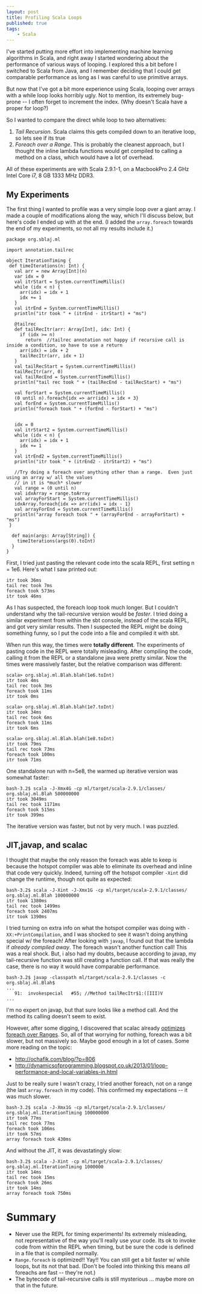 ```yaml
---
layout: post
title: Profiling Scala Loops
published: true
tags:
    - Scala
---
```


I've started putting more effort into implementing machine learning algorithms in Scala, and right away
I started wondering about the performance of various ways of looping.  I explored this a bit before
I switched to Scala from Java, and I remember deciding that I could get comparable performance as long
as I was careful to use primitive arrays.

But now that I've got a bit more experience using Scala, looping over arrays with a while loop looks
horribly ugly.  Not to mention, its extremely bug-prone -- I often forget to increment the index. (Why
doesn't Scala have a proper for loop?)

So I wanted to compare the direct while loop to two alternatives:

1. *Tail Recursion*.  Scala claims this gets compiled down to an iterative loop, so lets see if its true
2. *Foreach over a Range*.  This is probably the cleanest approach, but I thought the inline lambda functions
  would get compiled to calling a method on a class, which would have a lot of overhead.


All of these experiments are with Scala 2.9.1-1, on a MacbookPro 2.4 GHz Intel Core i7, 8 GB 1333 MHz DDR3.

## My Experiments

The first thing I wanted to profile was a very simple loop over a giant array.  I made a couple of modifications along
the way, which I'll discuss below, but here's code I ended up with at the end.  (I added the `array.foreach` towards the
end of my experiments, so not all my results include it.)

	package org.sblaj.ml

	import annotation.tailrec

	object IterationTiming {
	 def timeIterations(n: Int) {
	   val arr = new Array[Int](n)
	   var idx = 0
	   val itrStart = System.currentTimeMillis()
	   while (idx < n) {
	     arr(idx) = idx + 1
	     idx += 1
	   }
	   val itrEnd = System.currentTimeMillis()
	   println("itr took " + (itrEnd - itrStart) + "ms")

	   @tailrec
	   def tailRecItr(arr: Array[Int], idx: Int) {
	     if (idx >= n)
	       return  //tailrec annotation not happy if recursive call is inside a condition, so have to use a return
	     arr(idx) = idx + 2
	     tailRecItr(arr, idx + 1)
	   }
	   val tailRecStart = System.currentTimeMillis()
	   tailRecItr(arr, 0)
	   val tailRecEnd = System.currentTimeMillis()
	   println("tail rec took " + (tailRecEnd - tailRecStart) + "ms")

	   val forStart = System.currentTimeMillis()
	   (0 until n).foreach{idx => arr(idx) = idx + 3}
	   val forEnd = System.currentTimeMillis()
	   println("foreach took " + (forEnd - forStart) + "ms")


	   idx = 0
	   val itrStart2 = System.currentTimeMillis()
	   while (idx < n) {
	     arr(idx) = idx + 1
	     idx += 1
	   }
	   val itrEnd2 = System.currentTimeMillis()
	   println("itr took " + (itrEnd2 - itrStart2) + "ms")

	   //Try doing a foreach over anything other than a range.  Even just using an array w/ all the values
	   // in it is *much* slower
	   val range = (0 until n)
	   val idxArray = range.toArray
	   val arrayForStart = System.currentTimeMillis()
	   idxArray.foreach{idx => arr(idx) = idx - 1}
	   val arrayForEnd = System.currentTimeMillis()
	   println("array foreach took " + (arrayForEnd - arrayForStart) + "ms")
	 }

	  def main(args: Array[String]) {
	    timeIterations(args(0).toInt)
	  }
	}


First, I tried just pasting the relevant code into the scala REPL, first setting n = 1e6.   Here's what I saw printed out:

    itr took 36ms
    tail rec took 7ms
    foreach took 573ms
    itr took 46ms

As I has suspected, the foreach loop took much longer.  But I couldn't understand why the tail-recursive version would be
*faster*.  I tried doing a similar experiment from within the sbt console, instead of the scala REPL, and got very similar
results.  Then I suspected the REPL might be doing something funny, so I put the code into a file and compiled it with sbt.

When run this way, the times were **totally different**.  The experiments of pasting code in the REPL were totally misleading.
After compiling the code, calling it from the REPL or a standalone java were pretty similar.  Now the times were massively
faster, but the relative comparison was different:

    scala> org.sblaj.ml.Blah.blah(1e6.toInt)
    itr took 4ms
    tail rec took 3ms
    foreach took 11ms
    itr took 0ms

    scala> org.sblaj.ml.Blah.blah(1e7.toInt)
    itr took 34ms
    tail rec took 6ms
    foreach took 11ms
    itr took 6ms

    scala> org.sblaj.ml.Blah.blah(1e8.toInt)
    itr took 79ms
    tail rec took 73ms
    foreach took 100ms
    itr took 71ms

One standalone run with n=5e8, the warmed
up iterative version was somewhat faster:

    bash-3.2$ scala -J-Xmx4G -cp ml/target/scala-2.9.1/classes/ org.sblaj.ml.Blah 500000000
    itr took 3049ms
    tail rec took 1171ms
    foreach took 515ms
    itr took 399ms

The iterative version was faster, but not by very much.  I was puzzled.

## JIT,javap, and scalac

I thought that maybe the only reason the foreach was able to keep is because the hotspot compiler was able to eliminate
its overhead and inline that code very quickly.  Indeed, turning off the hotspot compiler `-Xint` did change the runtime, though not quite
as expected:

    bash-3.2$ scala -J-Xint -J-Xmx1G -cp ml/target/scala-2.9.1/classes/ org.sblaj.ml.Blah 100000000
    itr took 1380ms
    tail rec took 1499ms
    foreach took 2407ms
    itr took 1390ms


I tried turning on extra info on what the hotspot compiler was doing with `-XX:+PrintCompilation`, and I was shocked to see
it wasn't doing anything special w/ the foreach!  After looking with `javap`, I found out that the lambda if _already compiled away_.
The foreach wasn't another function call!  This was a real shock.  But, i also had my doubts, because according to javap, my
tail-recursive function was still creating a function call.  If that was really the case, there is no way it would have comparable
performance. 

    bash-3.2$ javap -classpath ml/target/scala-2.9.1/classes -c org.sblaj.ml.Blah$
    ...
       91:  invokespecial   #55; //Method tailRecItr$1:([III)V
    ...

I'm no expert on javap, but that sure looks like a method call.  And the method its calling doesn't seem to exist.

However, after some digging, I discovered that scalac already [optimizes foreach over Ranges](https://github.com/scala/scala/commit/4cfc633fc6).
So, all of that worrying for nothing, foreach was a bit slower, but not massively so.  Maybe good enough in a lot of cases.  Some more 
reading on the topic:

* http://ochafik.com/blog/?p=806
* http://dynamicsofprogramming.blogspot.co.uk/2013/01/loop-performance-and-local-variables-in.html


Just to be really sure I wasn't crazy, I tried another foreach, not on a range (the last `array.foreach` in my code).  This confirmed my expectations
-- it was much slower.

	bash-3.2$ scala -J-Xmx1G -cp ml/target/scala-2.9.1/classes/ org.sblaj.ml.IterationTiming 100000000
	itr took 77ms
	tail rec took 77ms
	foreach took 106ms
	itr took 57ms
	array foreach took 430ms

And without the JIT, it was devastatingly slow:

	bash-3.2$ scala -J-Xint -cp ml/target/scala-2.9.1/classes/ org.sblaj.ml.IterationTiming 1000000
	itr took 14ms
	tail rec took 15ms
	foreach took 26ms
	itr took 14ms
	array foreach took 750ms

# Summary

* Never use the REPL for timing experiments!  Its extremely misleading, not representative of the way you'll really use your code.  Its ok
to invoke code from within the REPL when timing, but be sure the code is defined in a file that is compiled normally.
* `Range.foreach` is optimized!! Yay!! You can still get a bit faster w/ while loops, but its not that bad.  (Don't be fooled into thinking
this means *all* foreachs are fast -- they're not.)
* The bytecode of tail-recursive calls is still mysterious ... maybe more on that in the future.
